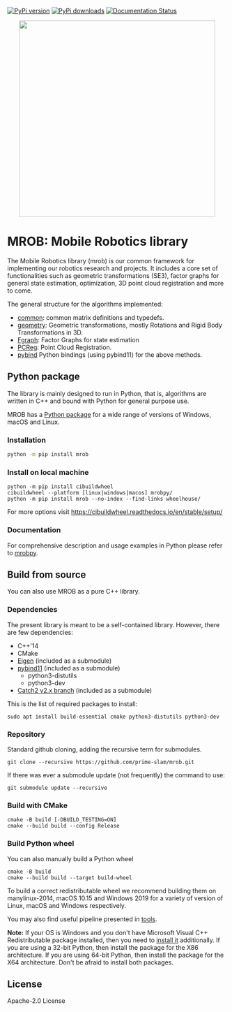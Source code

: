 [![PyPi version](https://img.shields.io/pypi/v/mrob.svg)](https://pypi.org/project/mrob/)
[![PyPi downloads](https://img.shields.io/pypi/dm/mrob.svg)](https://pypi.org/project/mrob/)
[![Documentation Status](https://readthedocs.org/projects/mrob/badge/?version=latest)](https://mrob.readthedocs.io/en/latest/?badge=latest)

<p align="center">
  <img src="https://sites.skoltech.ru/app/data/uploads/sites/50/2018/02/mr_animate1.gif" width="450">
</p>

# MROB: Mobile Robotics library
The Mobile Robotics library (mrob) is our common framework for implementing our robotics research and projects. It includes a core set of functionalities such as geometric transformations (SE3), factor graphs for general state estimation, optimization, 3D point cloud registration and more to come.

The general structure for the algorithms implemented:
* [common](https://github.com/prime-slam/mrob/tree/master/src/common): common matrix definitions and typedefs.
* [geometry](https://github.com/prime-slam/mrob/tree/master/src/geometry): Geometric transformations, mostly Rotations and Rigid Body Transformations in 3D.
* [Fgraph](https://github.com/prime-slam/mrob/tree/master/src/FGraph): Factor Graphs for state estimation
* [PCReg](https://github.com/prime-slam/mrob/tree/master/src/PCRegistration): Point Cloud Registration.
* [pybind](https://github.com/prime-slam/mrob/tree/master/src/pybind) Python bindings (using pybind11) for the above methods.


## Python package
The library is mainly designed to run in Python, that is, algorithms are written in C++ and bound with Python for general purpose use.

MROB has a [Python package](https://pypi.org/project/mrob/) for a wide range of versions of Windows, macOS and Linux.
### Installation
```bash
python -m pip install mrob
```
### Install on local machine 
```
python -m pip install cibuildwheel
cibuildwheel --platform [linux|windows|macos] mrobpy/
python -m pip install mrob --no-index --find-links wheelhouse/
```
For more options visit https://cibuildwheel.readthedocs.io/en/stable/setup/

### Documentation
For comprehensive description and usage examples in Python please refer to [mrobpy](https://github.com/prime-slam/mrob/tree/master/mrobpy#readme).

## Build from source
You can also use MROB as a pure C++ library.
### Dependencies
The present library is meant to be a self-contained library. However, there are few dependencies:
* C++'14
* CMake
* [Eigen](https://gitlab.com/libeigen/eigen) (included as a submodule)
* [pybind11](https://github.com/pybind/pybind11) (included as a submodule)
  - python3-distutils
  - python3-dev
* [Catch2 v2.x branch](https://github.com/catchorg/Catch2/tree/v2.x) (included as a submodule)

This is the list of required packages to install:

`sudo apt install build-essential cmake python3-distutils python3-dev`

### Repository 
Standard github cloning, adding the recursive term for submodules.

`git clone --recursive https://github.com/prime-slam/mrob.git`

If there was ever a submodule update (not frequently) the command to use:

`git submodule update --recursive`

### Build with CMake
```
cmake -B build [-DBUILD_TESTING=ON]
cmake --build build --config Release
```

### Build Python wheel
You can also manually build a Python wheel
```
cmake -B build 
cmake --build build --target build-wheel
```
To build a correct redistributable wheel we recommend building them on manylinux-2014, macOS 10.15 and Windows 2019 for a variety of version of Linux, macOS and Windows respectively.

You may also find useful pipeline presented in [tools](https://github.com/prime-slam/mrob/tree/master/tools).

**Note:** If your OS is Windows and you don't have Microsoft Visual C++ Redistributable package installed, 
then you need to [install it](https://docs.microsoft.com/en-us/cpp/windows/latest-supported-vc-redist?view=msvc-160#visual-studio-2015-2017-2019-and-2022) additionally.
If you are using a 32-bit Python, then install the package for the X86 architecture. 
If you are using 64-bit Python, then install the package for the X64 architecture. 
Don't be afraid to install both packages.


## License
Apache-2.0 License
